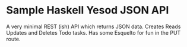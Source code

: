 # Sample Haskell Yesod JSON API
A very minimal REST (ish) API which returns JSON data. Creates Reads Updates and Deletes Todo tasks. Has some Esquelto for fun in the PUT route. 
